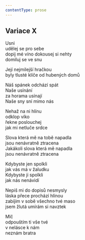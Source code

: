 ```yaml
---
contentType: prose
---
```


## Variace X

Usni  
udělej se pro sebe  
dopij mé víno dokousej si nehty  
domiluj se ve snu

Její nejmilejší hračkou  
byly tlusté klíče od hubených domů

Náš spánek odchází spát  
Naše usínání  
za horama usínají  
Naše sny sní mimo nás

Nehaž na ni hlínu  
odklop víko  
řekne poslouchej  
jak mi netluče srdce

Slova která mě na tobě napadla  
jsou nenávratně ztracena  
Jakákoli slova která mě napadla  
jsou nenávratně ztracena

Kdybyste jen spolkli  
jak vás má v žaludku  
Kdybyste ji spolkli  
jak nás nenávidí

Nepiš mi do dopisů nesmysly  
láska přece prochází hlínou  
zabíjím v sobě všechno tvé maso  
jsem žlutá umírám si navztek

Mlč  
odpouštím ti vše tvé  
v nelásce k nám  
neznám bratra

